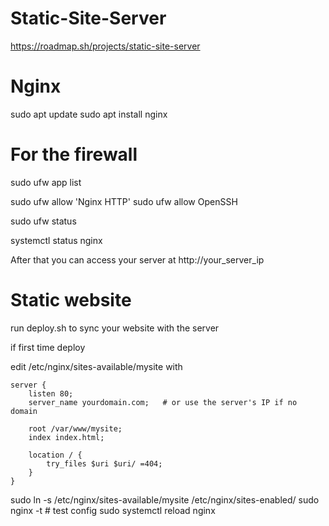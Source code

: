 # Static-Site-Server

https://roadmap.sh/projects/static-site-server

# Nginx

sudo apt update
sudo apt install nginx

# For the firewall
sudo ufw app list

sudo ufw allow 'Nginx HTTP'
sudo ufw allow OpenSSH

sudo ufw status

systemctl status nginx

After that you can access your server at http://your_server_ip

# Static website

run deploy.sh to sync your website with the server

if first time deploy

edit /etc/nginx/sites-available/mysite with

```
server {
    listen 80;
    server_name yourdomain.com;   # or use the server's IP if no domain

    root /var/www/mysite;
    index index.html;

    location / {
        try_files $uri $uri/ =404;
    }
}
```

sudo ln -s /etc/nginx/sites-available/mysite /etc/nginx/sites-enabled/
sudo nginx -t   # test config
sudo systemctl reload nginx

